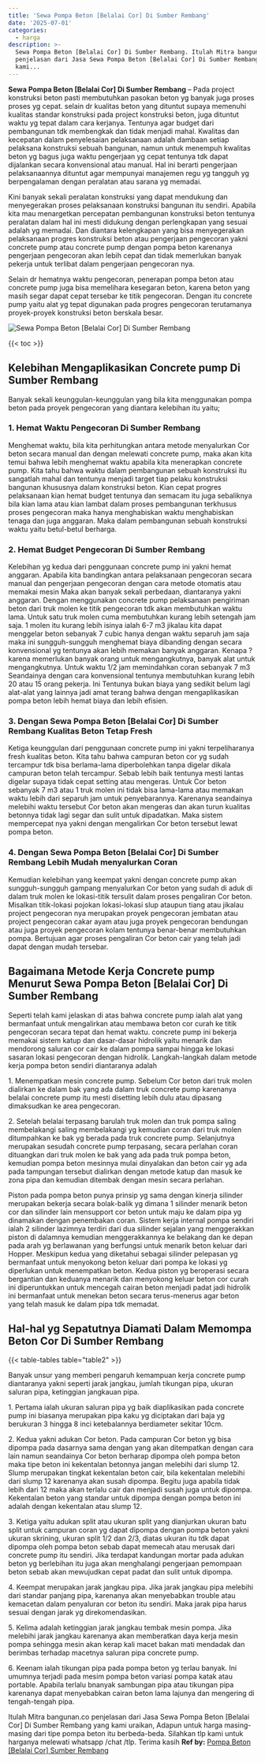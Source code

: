```yaml
---
title: 'Sewa Pompa Beton [Belalai Cor] Di Sumber Rembang'
date: '2025-07-01'
categories:
  - harga
description: >-
  Sewa Pompa Beton [Belalai Cor] Di Sumber Rembang. Itulah Mitra bangunan.co
  penjelasan dari Jasa Sewa Pompa Beton [Belalai Cor] Di Sumber Rembang yang
  kami...
---
```


**Sewa Pompa Beton \[Belalai Cor\] Di Sumber Rembang** – Pada project konstruksi beton pasti membutuhkan pasokan beton yg banyak juga proses proses yg cepat. selain dr kualitas beton yang dituntut supaya memenuhi kualitas standar konstruksi pada project konstruksi beton, juga dituntut waktu yg tepat dalam cara kerjanya. Tentunya agar budget dari pembangunan tdk membengkak dan tidak menjadi mahal. Kwalitas dan kecepatan dalam penyelesaian pelaksanaan adalah dambaan setiap pelaksana konstruksi sebuah bangunan, namun untuk menempuh kwalitas beton yg bagus juga waktu pengerjaan yg cepat tentunya tdk dapat dijalankan secara konvensional atau manual. Hal ini berarti pengerjaan pelaksanaannya dituntut agar mempunyai manajemen regu yg tangguh yg berpengalaman dengan peralatan atau sarana yg memadai.

Kini banyak sekali peralatan konstruksi yang dapat mendukung dan menyegerakan proses pelaksanaan konstruksi bangunan itu sendiri. Apabila kita mau menargetkan percepatan pembangunan konstruksi beton tentunya peralatan dalam hal ini mesti didukung dengan perlengkapan yang sesuai adalah yg memadai. Dan diantara kelengkapan yang bisa menyegerakan pelaksanaan progres konstruksi beton atau pengerjaan pengecoran yakni concrete pump atau concrete pump dengan pompa beton karenanya pengerjaan pengecoran akan lebih cepat dan tidak memerlukan banyak pekerja untuk terlibat dalam pengerjaan pengecoran nya.

Selain dr hematnya waktu pengecoran, penerapan pompa beton atau concrete pump juga bisa memelihara kesegaran beton, karena beton yang masih segar dapat cepat tersebar ke titik pengecoran. Dengan itu concrete pump yaitu alat yg tepat digunakan pada progres pengecoran terutamanya proyek-proyek konstruksi beton berskala besar.

![Sewa Pompa Beton [Belalai Cor] Di Sumber Rembang](/images/sewa-concrete-pump-39.png)

{{< toc >}}

## Kelebihan Mengaplikasikan Concrete pump Di Sumber Rembang

Banyak sekali keunggulan-keunggulan yang bila kita menggunakan pompa beton pada proyek pengecoran yang diantara kelebihan itu yaitu;

### 1\. Hemat Waktu Pengecoran Di Sumber Rembang

Menghemat waktu, bila kita perhitungkan antara metode menyalurkan Cor beton secara manual dan dengan melewati concrete pump, maka akan kita temui bahwa lebih menghemat waktu apabila kita menerapkan concrete pump. Kita tahu bahwa waktu dalam pembangunan sebuah konstruksi itu sangatlah mahal dan tentunya menjadi target tiap pelaku konstruksi bangunan khususnya dalam konstruksi beton. Kian cepat progres pelaksanaan kian hemat budget tentunya dan semacam itu juga sebaliknya bila kian lama atau kian lambat dalam proses pembangunan terkhusus proses pengecoran maka hanya menghabiskan waktu menghabiskan tenaga dan juga anggaran. Maka dalam pembangunan sebuah konstruksi waktu yaitu betul-betul berharga.

### 2\. Hemat Budget Pengecoran Di Sumber Rembang

Kelebihan yg kedua dari penggunaan concrete pump ini yakni hemat anggaran. Apabila kita bandingkan antara pelaksanaan pengecoran secara manual dan pengerjaan pengecoran dengan cara metode otomatis atau memakai mesin Maka akan banyak sekali perbedaan, diantaranya yakni anggaran. Dengan menggunakan concrete pump pelaksanaan pengiriman beton dari truk molen ke titik pengecoran tdk akan membutuhkan waktu lama. Untuk satu truk molen cuma membutuhkan kurang lebih setengah jam saja. 1 molen itu kurang lebih isinya ialah 6-7 m3 jikalau kita dapat menggelar beton sebanyak 7 cubic hanya dengan waktu separuh jam saja maka ini sungguh-sungguh menghemat biaya dibanding dengan secara konvensional yg tentunya akan lebih memakan banyak anggaran. Kenapa ? karena memerlukan banyak orang untuk mengangkutnya, banyak alat untuk mengangkutnya. Untuk waktu 1/2 jam memindahkan coran sebanyak 7 m3 Seandainya dengan cara konvensional tentunya membutuhkan kurang lebih 20 atau 15 orang pekerja. Ini Tentunya bukan biaya yang sedikit belum lagi alat-alat yang lainnya jadi amat terang bahwa dengan mengaplikasikan pompa beton lebih hemat biaya dan lebih efisien.

### 3\. Dengan Sewa Pompa Beton \[Belalai Cor\] Di Sumber Rembang Kualitas Beton Tetap Fresh

Ketiga keunggulan dari penggunaan concrete pump ini yakni terpeliharanya fresh kualitas beton. Kita tahu bahwa campuran beton cor yg sudah tercampur tdk bisa berlama-lama diperbolehkan tanpa digelar dikala campuran beton telah tercampur. Sebab lebih baik tentunya mesti lantas digelar supaya tidak cepat setting atau mengeras. Untuk Cor beton sebanyak 7 m3 atau 1 truk molen ini tidak bisa lama-lama atau memakan waktu lebih dari separuh jam untuk penyebarannya. Karenanya seandainya melebihi waktu tersebut Cor beton akan mengeras dan akan turun kualitas betonnya tidak lagi segar dan sulit untuk dipadatkan. Maka sistem mempercepat nya yakni dengan mengalirkan Cor beton tersebut lewat pompa beton.

### 4\. Dengan Sewa Pompa Beton \[Belalai Cor\] Di Sumber Rembang Lebih Mudah menyalurkan Coran

Kemudian kelebihan yang keempat yakni dengan concrete pump akan sungguh-sungguh gampang menyalurkan Cor beton yang sudah di aduk di dalam truk molen ke lokasi-titik tersulit dalam proses pengaliran Cor beton. Misalkan titik-lokasi pojokan lokasi-lokasi slup ataupun tiang atau jikalau project pengecoran nya merupakan proyek pengecoran jembatan atau project pengecoran cakar ayam atau juga proyek pengecoran bendungan atau juga proyek pengecoran kolam tentunya benar-benar membutuhkan pompa. Bertujuan agar proses pengaliran Cor beton cair yang telah jadi dapat dengan mudah tersebar.

## Bagaimana Metode Kerja Concrete pump Menurut Sewa Pompa Beton \[Belalai Cor\] Di Sumber Rembang

Seperti telah kami jelaskan di atas bahwa concrete pump ialah alat yang bermanfaat untuk mengalirkan atau membawa beton cor curah ke titik pengecoran secara tepat dan hemat waktu. concrete pump ini bekerja memakai sistem katup dan dasar-dasar hidrolik yaitu menarik dan mendorong saluran cor cair ke dalam pompa sampai hingga ke lokasi sasaran lokasi pengecoran dengan hidrolik. Langkah-langkah dalam metode kerja pompa beton sendiri diantaranya adalah

1\. Menempatkan mesin concrete pump. Sebelum Cor beton dari truk molen dialirkan ke dalam bak yang ada dalam truk concrete pump karenanya belalai concrete pump itu mesti disetting lebih dulu atau dipasang dimaksudkan ke area pengecoran.

2\. Setelah belalai terpasang barulah truk molen dan truk pompa saling membelakangi saling membelakangi yg kemudian coran dari truk molen ditumpahkan ke bak yg berada pada truk concrete pump. Selanjutnya merupakan sesudah concrete pump terpasang, secara perlahan coran dituangkan dari truk molen ke bak yang ada pada truk pompa beton, kemudian pompa beton mesinnya mulai dinyalakan dan beton cair yg ada pada tampungan tersebut dialirkan dengan metode katup dan masuk ke zona pipa dan kemudian ditembak dengan mesin secara perlahan.

Piston pada pompa beton punya prinsip yg sama dengan kinerja silinder merupakan bekerja secara bolak-balik yg dimana 1 silinder menarik beton cor dan silinder lain mensupport cor beton untuk maju ke dalam pipa yg dinamakan dengan penembakan coran. Sistem kerja internal pompa sendiri ialah 2 silinder lazimnya terdiri dari dua silinder sejalan yang menggerakkan piston di dalamnya kemudian menggerakkannya ke belakang dan ke depan pada arah yg berlawanan yang berfungsi untuk menarik beton keluar dari Hopper. Meskipun kedua yang diketahui sebagai silinder pelepasan yg bermanfaat untuk menyokong beton keluar dari pompa ke lokasi yg diperlukan untuk menempatkan beton. Kedua piston yg beroperasi secara bergantian dan keduanya menarik dan menyokong keluar beton cor curah ini diperuntukkan untuk mencegah cairan beton menjadi padat jadi hidrolik ini bermanfaat untuk menekan beton secara terus-menerus agar beton yang telah masuk ke dalam pipa tdk memadat.

## Hal-hal yg Sepatutnya Diamati Dalam Memompa Beton Cor Di Sumber Rembang

{{< table-tables table="table2" >}}

Banyak unsur yang memberi pengaruh kemampuan kerja concrete pump diantaranya yakni seperti jarak jangkau, jumlah tikungan pipa, ukuran saluran pipa, ketinggian jangkauan pipa.

1\. Pertama ialah ukuran saluran pipa yg baik diaplikasikan pada concrete pump ini biasanya merupakan pipa kaku yg diciptakan dari baja yg berukuran 3 hingga 8 inci ketebalannya berdiameter sekitar 10cm.

2\. Kedua yakni adukan Cor beton. Pada campuran Cor beton yg bisa dipompa pada dasarnya sama dengan yang akan ditempatkan dengan cara lain namun seandainya Cor beton berharap dipompa oleh pompa beton maka tipe beton ini kekentalan betonnya jangan melebihi dari slump 12. Slump merupakan tingkat kekentalan beton cair, bila kekentalan melebihi dari slump 12 karenanya akan susah dipompa. Begitu juga apabila tidak lebih dari 12 maka akan terlalu cair dan menjadi susah juga untuk dipompa. Kekentalan beton yang standar untuk dipompa dengan pompa beton ini adalah dengan kekentalan atau slump 12.

3\. Ketiga yaitu adukan split atau ukuran split yang dianjurkan ukuran batu split untuk campuran coran yg dapat dipompa dengan pompa beton yakni ukuran skrining, ukuran split 1/2 dan 2/3, diatas ukuran itu tdk dapat dipompa oleh pompa beton sebab dapat memecah atau merusak dari concrete pump itu sendiri. Jika terdapat kandungan mortar pada adukan beton yg berlebihan itu juga akan menghalangi pengerjaan pemompaan beton sebab akan mewujudkan cepat padat dan sulit untuk dipompa.

4\. Keempat merupakan jarak jangkau pipa. Jika jarak jangkau pipa melebihi dari standar panjang pipa, karenanya akan menyebabkan trouble atau kemacetan dalam penyaluran cor beton itu sendiri. Maka jarak pipa harus sesuai dengan jarak yg direkomendasikan.

5\. Kelima adalah ketinggian jarak jangkau tembak mesin pompa. Jika melebihi jarak jangkau karenanya akan memberatkan daya kerja mesin pompa sehingga mesin akan kerap kali macet bakan mati mendadak dan berimbas terhadap macetnya saluran pipa concrete pump.

6\. Keenam ialah tikungan pipa pada pompa beton yg terlau banyak. Ini umumnya terjadi pada mesim pompa beton variasi pompa katak atau portable. Apabila terlalu bnanyak sambungan pipa atau tikungan pipa karenanya dapat menyebabkan cairan beton lama lajunya dan mengering di tengah-tengah pipa.

Itulah Mitra bangunan.co penjelasan dari Jasa Sewa Pompa Beton \[Belalai Cor\] Di Sumber Rembang yang kami uraikan, Adapun untuk harga masing-masing dari tipe pompa beton itu berbeda-beda. Silahkan tlp kami untuk harganya melewati whatsapp /chat /tlp. Terima kasih
**Ref by:** [Pompa Beton [Belalai Cor] Sumber Rembang](https://id.wikipedia.org/wiki/Pompa)
